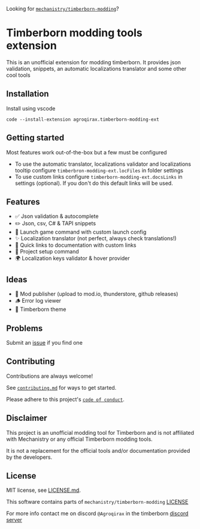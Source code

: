 Looking for [`mechanistry/timberborn-modding`](https://github.com/mechanistry/timberborn-modding)?

# Timberborn modding tools extension

This is an unofficial extension for modding timberborn.
It provides json validation, snippets, an automatic localizations translator and some other cool tools

## Installation

Install using vscode

```shell
code --install-extension agroqirax.timberborn-modding-ext
```

## Getting started

Most features work out-of-the-box but a few must be configured

- To use the automatic translator, localizations validator and localizations tooltip configure `timberbron-modding-ext.locFiles` in folder settings
- To use custom links configure `timberborn-modding-ext.docsLinks` in settings (optional). If you don't do this default links will be used.

## Features

- ✅ Json validation & autocomplete
- ✏️ Json, csv, C# & TAPI snippets
- 🚀 Launch game command with custom launch config
- ✨ Localization translator (not perfect, always check translations!)
- 📖 Quick links to documentation with custom links
- 📁 Project setup command
- 🌍 Localization keys validator & hover provider

## Ideas

- 📢 Mod publisher (upload to mod.io, thunderstore, github releases)
- 🪵 Error log viewer
- 🎨 Timberborn theme

## Problems

Submit an [issue](https://github.com/agroqirax/timberborn-modding-vsce/issues) if you find one

## Contributing

Contributions are always welcome!

See [`contributing.md`](CONTRIBUTING.md) for ways to get started.

Please adhere to this project's [`code of conduct`](CODE_OF_CONDUCT.md).

## Disclaimer

This project is an unofficial modding tool for Timberborn and is not affiliated with Mechanistry or any official Timberborn modding tools.

It is not a replacement for the official tools and/or documentation provided by the developers.

## License

MIT license, see [LICENSE.md](LICENSE.md).

This software contains parts of `mechanistry/timberborn-modding` [LICENSE](https://github.com/mechanistry/timberborn-modding/blob/main/LICENSE)

For more info contact me on discord `@Agroqirax` in the timberborn [discord server](https://discord.gg/timberborn)
